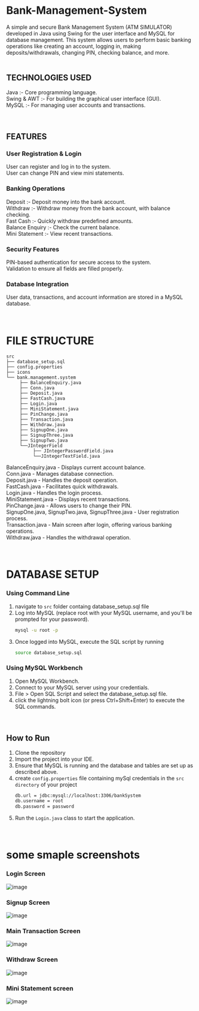 # Bank-Management-System
A simple and secure Bank Management System (ATM SIMULATOR) developed in Java using Swing for the user interface and MySQL for database management. This system allows users to perform basic banking operations like creating an account, logging in, making deposits/withdrawals, changing PIN, checking balance, and more.
<br><br>

## TECHNOLOGIES USED     
Java :-  Core programming language.               
Swing & AWT :-  For building the graphical user interface (GUI).                   
MySQL :-  For managing user accounts and transactions.  
<br><br>

## FEATURES   
### User Registration & Login                
User can register and log in to the system.               
User can change PIN and view mini statements.                    

### Banking Operations              
Deposit :-  Deposit money into the bank account.                
Withdraw :-  Withdraw money from the bank account, with balance checking.                        
Fast Cash :-  Quickly withdraw predefined amounts.                        
Balance Enquiry :-  Check the current balance.                            
Mini Statement :-  View recent transactions.                        

### Security Features                                  
PIN-based authentication for secure access to the system.                        
Validation to ensure all fields are filled properly.

### Database Integration                           
User data, transactions, and account information are stored in a MySQL database.                               
<br><br>


# FILE STRUCTURE   
```
src
├── database_setup.sql
├── config.properties
├── icons
└── bank.management.system 
     ├── BalanceEnquiry.java
     ├── Conn.java
     ├── Deposit.java
     ├── FastCash.java
     ├── Login.java
     ├── MiniStatement.java
     ├── PinChange.java
     ├── Transaction.java
     ├── Withdraw.java
     ├── SignupOne.java
     ├── SignupThree.java
     ├── SignupTwo.java
     └──JIntegerField
          ├── JIntegerPasswordField.java
          └──JIntegerTextField.java
```
     
BalanceEnquiry.java -  Displays current account balance.           
Conn.java -  Manages database connection.                  
Deposit.java -  Handles the deposit operation.                 
FastCash.java -  Facilitates quick withdrawals.              
Login.java -  Handles the login process.               
MiniStatement.java -  Displays recent transactions.                 
PinChange.java -  Allows users to change their PIN.                    
SignupOne.java, SignupTwo.java, SignupThree.java -  User registration process.                                 
Transaction.java -  Main screen after login, offering various banking operations.                               
Withdraw.java -  Handles the withdrawal operation.                                          
<br><br>

# DATABASE SETUP      
          
### Using Command Line  
1. navigate to ```src``` folder containg database_setup.sql file
2. Log into MySQL (replace root with your MySQL username, and you'll be prompted for your password).      
   ```bash
   mysql -u root -p
   ```                      
3. Once logged into MySQL, execute the SQL script by running                        
   ```bash
   source database_setup.sql
   ```                   

### Using MySQL Workbench      
1. Open MySQL Workbench.          
2. Connect to your MySQL server using your credentials.                                
3. File > Open SQL Script and select the database_setup.sql file.                                                     
4. click the lightning bolt icon (or press Ctrl+Shift+Enter) to execute the SQL commands.                     
<br><br>


## How to Run             
1. Clone the repository           
2. Import the project into your IDE.           
3. Ensure that MySQL is running and the database and tables are set up as described above.                          
4. create ```config.properties``` file containing mySql credentials in the ```src directory``` of your project                             
   ```bash
   db.url = jdbc:mysql://localhost:3306/bankSystem
   db.username = root
   db.password = password
   ```      
5. Run the ```Login.java``` class to start the application.              
<br><br>

# some smaple screenshots              
### Login Screen            
![image](https://github.com/user-attachments/assets/4ea40c71-2e2e-4613-9238-f2689b5225f9)                 
                      

### Signup Screen        
![image](https://github.com/user-attachments/assets/f6e2be36-7e66-408b-9ad2-a3e0d80fbc68)                 
      

### Main Transaction Screen             
![image](https://github.com/user-attachments/assets/af33bd94-c163-4206-9bdb-64080ec32f16)                  
                

### Withdraw Screen            
![image](https://github.com/user-attachments/assets/7eb82535-f29c-4e3f-b316-b114e97fb3e5)                 

### Mini Statement screen           
![image](https://github.com/user-attachments/assets/a0c8cf4c-14d5-4610-8e6e-ed9b4824505a)
                  

